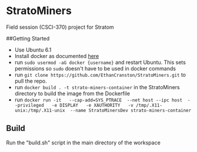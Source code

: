 # StratoMiners
Field session (CSCI-370) project for Stratom

##Getting Started
- Use Ubuntu 6.1
- Install docker as documented [here](https://docs.docker.com/desktop/install/linux-install/)
- run `sudo usermod -aG docker {username}` and restart Ubuntu. This sets permissions so `sudo` doesn't have to be used in docker commands
- run `git clone https://github.com/EthanCranston/StratoMiners.git` to pull the repo.
- run `docker build . -t strato-miners-container` in the StratoMiners directory to build the image from the Dockerfile
- run `docker run -it   --cap-add=SYS_PTRACE  --net host --ipc host  --privileged   -e DISPLAY   -e XAUTHORITY   -v /tmp/.X11-unix:/tmp/.X11-unix  --name StratoMinersDev strato-miners-container`

## Build
Run the "build.sh" script in the main directory of the workspace


